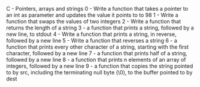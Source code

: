 C - Pointers, arrays and strings
0 - Write a function that takes a pointer to an int as parameter and updates the value it points to to 98
1 - Write a function that swaps the values of two integers
2 - Write a function that returns the length of a string
3 - a function that prints a string, followed by a new line, to stdout
4 - Write a function that prints a string, in reverse, followed by a new line
5 - Write a function that reverses a string
6 - a function that prints every other character of a string, starting with the first character, followed by a new line
7 - a function that prints half of a string, followed by a new line
8 - a function that prints n elements of an array of integers, followed by a new line
9 -  a function that copies the string pointed to by src, including the terminating null byte (\0), to the buffer pointed to by dest
